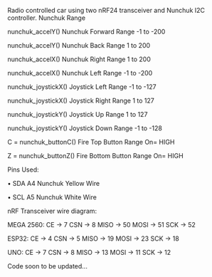 Radio controlled car using two nRF24 transceiver and Nunchuk I2C controller. 
Nunchuk Range

nunchuk_accelY() Nunchuk Forward Range -1 to -200

nunchuk_accelY() Nunchuk Back  Range  1 to 200  

nunchuk_accelX()  Nunchuk Right Range 1 to  200

nunchuk_accelX()  Nunchuk Left Range -1 to -200

nunchuk_joystickX()  Joystick Left  Range  -1  to  -127

nunchuk_joystickX()  Joystick Right  Range  1  to  127

nunchuk_joystickY()  Joystick Up    Range   1  to  127

nunchuk_joystickY()  Joystick Down  Range  -1 to -128

C = nunchuk_buttonC()  Fire Top Button Range   On= HIGH

Z = nunchuk_buttonZ()  Fire Bottom Button Range  On= HIGH

Pins Used:

•	SDA  A4  Nunchuk Yellow Wire 

•	SCL  A5  Nunchuk White Wire

nRF Transceiver wire diagram:

MEGA 2560:
  CE →   7
CSN →  8
MISO → 50
MOSI → 51
SCK  → 52

ESP32:
  CE  →   4
CSN →   5
MISO →  19
MOSI →  23
SCK   → 18

UNO:
  CE  →  7
CSN →   8
MISO →  13
MOSI →  11
SCK   → 12

Code soon to be updated...
